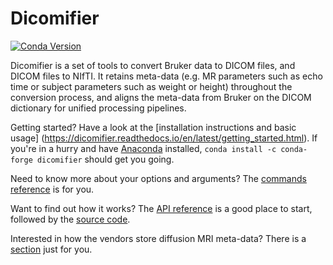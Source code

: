 # Dicomifier

[![Conda Version](https://img.shields.io/conda/v/conda-forge/dicomifier.svg)](https://anaconda.org/conda-forge/dicomifier)


Dicomifier is a set of tools to convert Bruker data to DICOM files, and DICOM files to NIfTI. It retains meta-data (e.g. MR parameters such as echo time or subject parameters such as weight or height) throughout the conversion process, and aligns the meta-data from Bruker on the DICOM dictionary for unified processing pipelines.

Getting started? Have a look at the [installation instructions and basic usage] (https://dicomifier.readthedocs.io/en/latest/getting_started.html). If you're in a hurry and have [Anaconda](https://anaconda.org) installed, `conda install -c conda-forge dicomifier` should get you going.

Need to know more about your options and arguments? The [commands reference](https://dicomifier.readthedocs.io/en/latest/commands/index.html) is for you.

Want to find out how it works? The [API reference](https://dicomifier.readthedocs.io/en/latest/api_reference/index.html) is a good place to start, followed by the [source code](https://github.com/lamyj/dicomifier).

Interested in how the vendors store diffusion MRI meta-data? There is a [section](https://dicomifier.readthedocs.io/en/latest/diffusion/index.html) just for you.
